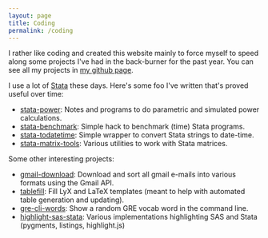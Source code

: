 ```yaml
---
layout: page
title: Coding
permalink: /coding
---
```


I rather like coding and created this website mainly to force myself to speed along some projects I've had in the back-burner for the past year. You can see all my projects in [my github page](https://github.com/mcaceresb).

I use a lot of [Stata](https://stata.com) these days. Here's some foo I've written that's proved useful over time:

- [stata-power](https://github.com/mcaceresb/stata-power): Notes and programs to do parametric and simulated power calculations.
- [stata-benchmark](https://github.com/mcaceresb/stata-benchmark): Simple hack to benchmark (time) Stata programs.
- [stata-todatetime](https://github.com/mcaceresb/stata-todatetime): Simple wrapper to convert Stata strings to date-time.
- [stata-matrix-tools](https://github.com/mcaceresb/stata-matrix-tools): Various utilities to work with Stata matrices.

Some other interesting projects:

- [gmail-download](https://github.com/mcaceresb/gmail-download): Download and sort all gmail e-mails into various formats using the Gmail API.
- [tablefill](https://github.com/mcaceresb/tablefill): Fill LyX and LaTeX templates (meant to help with automated table generation and updating).
- [gre-cli-words](https://github.com/mcaceresb/gre-cli-words): Show a random GRE vocab word in the command line.
- [highlight-sas-stata](https://github.com/mcaceresb/highlight-sas-stata): Various implementations highlighting SAS and Stata (pygments, listings, highlight.js)
